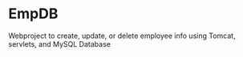 # EmpDB
Webproject  to create, update, or delete employee info using Tomcat, servlets, and  MySQL Database
